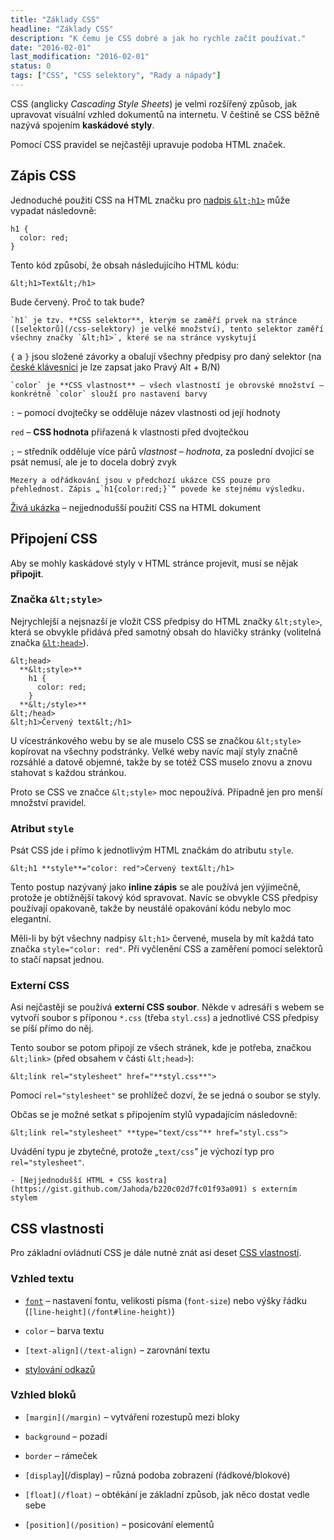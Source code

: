 ```yaml
---
title: "Základy CSS"
headline: "Základy CSS"
description: "K čemu je CSS dobré a jak ho rychle začít používat."
date: "2016-02-01"
last_modification: "2016-02-01"
status: 0
tags: ["CSS", "CSS selektory", "Rady a nápady"]
---
```


CSS (anglicky *Cascading Style Sheets*) je velmi rozšířený způsob, jak upravovat visuální vzhled dokumentů na internetu. V češtině se CSS běžně nazývá spojením **kaskádové styly**.

Pomocí CSS pravidel se nejčastěji upravuje podoba HTML značek.

## Zápis CSS

Jednoduché použití CSS na HTML značku pro [nadpis `&lt;h1>`](/nadpisy) může vypadat následovně:

```
h1 {
  color: red;
}
```

Tento kód způsobí, že obsah následujícího HTML kódu:

```
&lt;h1>Text&lt;/h1>
```

Bude červený. Proč to tak bude?

    `h1` je tzv. **CSS selektor**, kterým se zaměří prvek na stránce ([selektorů](/css-selektory) je velké množství), tento selektor zaměří všechny značky `&lt;h1>`, které se na stránce vyskytují

  `{` a `}` jsou složené závorky a obalují všechny předpisy pro daný selektor (na [české klávesnici](/ceska-klavesnice) je lze zapsat jako Pravý Alt + B/N)

    `color` je **CSS vlastnost** – všech vlastností je obrovské množství – konkrétně `color` slouží pro nastavení barvy

  `:` – pomocí dvojtečky se odděluje název vlastnosti od její hodnoty

  `red` – **CSS hodnota** přiřazená k vlastnosti před dvojtečkou

  `;` – středník odděluje více párů *vlastnost – hodnota*, za poslední dvojicí se psát nemusí, ale je to docela dobrý zvyk

    Mezery a odřádkování jsou v předchozí ukázce CSS pouze pro přehlednost. Zápis „`h1{color:red;}`“ povede ke stejnému výsledku.

[Živá ukázka](http://kod.djpw.cz/jbub) – nejjednodušší použití CSS na HTML dokument

## Připojení CSS

Aby se mohly kaskádové styly v HTML stránce projevit, musí se nějak **připojit**.

### Značka `&lt;style>`

Nejrychlejší a nejsnazší je vložit CSS předpisy do HTML značky `&lt;style>`, která se obvykle přidává před samotný obsah do hlavičky stránky (volitelná značka [`&lt;head>`](/html-kostra#head)).

```
&lt;head>
  **&lt;style>**
    h1 {
      color: red;
    }
  **&lt;/style>**
&lt;/head>
&lt;h1>Červený text&lt;/h1>

```

U vícestránkového webu by se ale muselo CSS se značkou `&lt;style>` kopírovat na všechny podstránky. Velké weby navíc mají styly značně rozsáhlé a datově objemné, takže by se totéž CSS muselo znovu a znovu stahovat s každou stránkou.

Proto se CSS ve značce `&lt;style>` moc nepoužívá. Případně jen pro menší množství pravidel.

### Atribut `style`

Psát CSS jde i přímo k jednotlivým HTML značkám do atributu `style`.

```
&lt;h1 **style**="color: red">Červený text&lt;/h1>
```

Tento postup nazývaný jako **inline zápis** se ale používá jen výjimečně, protože je obtížnější takový kód spravovat. Navíc se obvykle CSS předpisy používají opakovaně, takže by neustálé opakování kódu nebylo moc elegantní.

Měli-li by být všechny nadpisy `&lt;h1>` červené, musela by mít každá tato značka `style="color: red"`. Při vyčlenění CSS a zaměření pomocí selektorů to stačí napsat jednou.

### Externí CSS

Asi nejčastěji se používá **externí CSS soubor**. Někde v adresáři s webem se vytvoří soubor s příponou `*.css` (třeba `styl.css`) a jednotlivé CSS předpisy se píší přímo do něj.

Tento soubor se potom připojí ze všech stránek, kde je potřeba, značkou `&lt;link>` (před obsahem v části `&lt;head>`):

```
&lt;link rel="stylesheet" href="**styl.css**">
```

Pomocí `rel="stylesheet"` se prohlížeč dozví, že se jedná o soubor se styly.

Občas se je možné setkat s připojením stylů vypadajícím následovně:

```
&lt;link rel="stylesheet" **type="text/css"** href="styl.css">
```

Uvádění typu je zbytečné, protože „`text/css`“ je výchozí typ pro `rel="stylesheet"`.

    - [Nejjednodušší HTML + CSS kostra](https://gist.github.com/Jahoda/b220c02d7fc01f93a091) s externím stylem

## CSS vlastnosti

Pro základní ovládnutí CSS je dále nutné znát asi deset [CSS vlastností](/css-vlastnosti).

### Vzhled textu

  - [`font`](/font) – nastavení fontu, velikosti písma (`font-size`) nebo výšky řádku (`[line-height](/font#line-height)`)

  - `color` – barva textu

  - `[text-align](/text-align)` – zarovnání textu

  - [stylování odkazů](/odkaz#stylovani)

### Vzhled bloků

  - `[margin](/margin)` – vytváření rozestupů mezi bloky

  - `background` – pozadí

  - `border` – rámeček

  - `[display`](/display) – různá podoba zobrazení (řádkové/blokové)

  - `[float](/float)` – obtékání je základní způsob, jak něco dostat vedle sebe

  - `[position](/position)` – posicování elementů